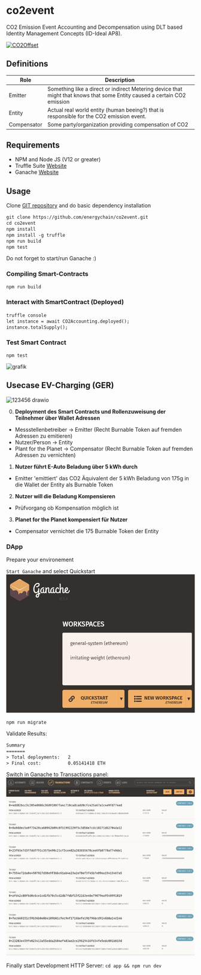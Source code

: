 # co2event
CO2 Emission Event Accounting and Decompensation using DLT based Identity Management Concepts (ID-Ideal AP8).

[![CO2Offset](https://api.corrently.io/v2.0/ghgmanage/statusimg?host=co2event&svg=1)](https://co2offset.io/badge.html?host=co2event)



## Definitions
| Role      | Description |
| ----------- | ----------- |
| Emitter      | Something like a direct or indirect Metering device that might that knows that some Entity caused a certain CO2 emission |
| Entity   | Actual real world entity (human beeing?) that is responsible for the CO2 emission event. |
| Compensator | Some party/organization providing compensation of CO2 |

## Requirements
- NPM and Node JS (V12 or greater)
- Truffle Suite [Website](https://www.trufflesuite.com/)
- Ganache [Website](https://www.trufflesuite.com/ganache)

## Usage
Clone [GIT repository](https://github.com/energychain/co2event) and do basic dependency installation

```shell
git clone https://github.com/energychain/co2event.git
cd co2event
npm install
npm install -g truffle
npm run build
npm test
```

Do not forget to start/run Ganache :)

### Compiling Smart-Contracts
```shell
npm run build
```

### Interact with SmartContract (Deployed)
```shell
truffle console
let instance = await CO2Accounting.deployed();
instance.totalSupply();
```

### Test Smart Contract
```shell
npm test
```
![grafik](https://user-images.githubusercontent.com/37406473/136347539-03eb09f6-2620-4de7-a29c-4e25561c20ac.png)

## Usecase EV-Charging (GER)

![123456 drawio](https://user-images.githubusercontent.com/37406473/136455105-b984ba25-2624-4aa8-8e9a-5fed4fc09eeb.png)


0. **Deployment des Smart Contracts und Rollenzuweisung der Teilnehmer über Wallet Adressen**
- Messstellenbetreiber -> Emitter (Recht Burnable Token auf fremden Adressen zu emitieren)
- Nutzer/Person -> Entity
- Plant for the Planet -> Compensator (Recht Burnable Token auf fremden Adressen zu vernichten)

1. **Nutzer führt E-Auto Beladung über 5 kWh durch**
- Emitter 'emittiert' das CO2 Äquivalent der 5 kWh Beladung von 175g in die Wallet der Entity als Burnable Token

2. **Nutzer will die Beladung Kompensieren**
- Prüfvorgang ob Kompensation möglich ist

3. **Planet for the Planet kompensiert für Nutzer**
- Compensator vernichtet die 175 Burnable Token der Entity

### DApp

Prepare your environement

`Start Ganache` and select Quickstart
![Ganache Start Screen](./docs/ganache_start.png)

```shell
npm run migrate
```

Validate Results:
```
Summary
=======
> Total deployments:   2
> Final cost:          0.05141418 ETH
```

Switch in Ganache to Transactions panel:
![Ganache Transactions Screen](./docs/ganache_post_migration.png)

Finally start Development HTTP Server:
`cd app && npm run dev`
